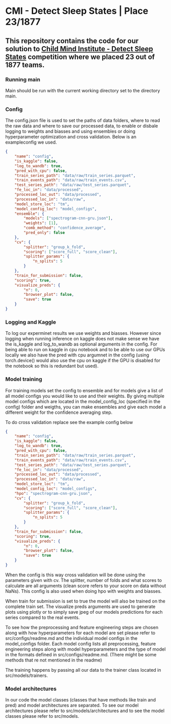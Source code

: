 # CMI - Detect Sleep States | Place 23/1877  <img src="https://github.com/TeamEpochGithub/iv-q3-harmful-brain-activity/assets/44620257/d9500ae7-0a7c-41b2-8cb7-372c81fc1fb8" width="16">
## This repository contains the code for our solution to [Child Mind Institute - Detect Sleep States](https://www.kaggle.com/competitions/child-mind-institute-detect-sleep-states) competition where we placed 23 out of 1877 teams. 

### Running main
Main should be run with the current working directory set to the directory main.


### Config
The config.json file is used to set the paths of data folders, where to read the raw data and where to save our processed data, to enable or disbale logging to weights and biasses and using ensembles or doing hyperparameter optimization and cross validation. Below is an exampleconfig we used.

```JSON
{
    "name": "config",
    "is_kaggle": false,
    "log_to_wandb": true,
    "pred_with_cpu": false,
    "train_series_path": "data/raw/train_series.parquet",
    "train_events_path": "data/raw/train_events.csv",
    "test_series_path": "data/raw/test_series.parquet",
    "fe_loc_in": "data/processed",
    "processed_loc_out": "data/processed",
    "processed_loc_in": "data/raw",
    "model_store_loc": "tm",
    "model_config_loc": "model_configs",
    "ensemble": {
        "models": ["spectrogram-cnn-gru.json"],
        "weights": [1],
        "comb_method": "confidence_average",
        "pred_only": false
    },
    "cv": {
        "splitter": "group_k_fold",
        "scoring": ["score_full", "score_clean"],
        "splitter_params": {
            "n_splits": 5
        }
    },
    "train_for_submission": false,
    "scoring": true,
    "visualize_preds": {
        "n": 0,
        "browser_plot": false,
        "save": true
    }
}
```
### Logging and Kaggle
To log our experminet results we use weights and biasses. However since logging when running inference on kaggle does not make sense we have the is_kaggle and log_to_wandb as optional arguments in the config. For being able to run on kaggle in cpu notebook and to be able to use our GPUs locally we also have the pred with cpu argumnet in the config (using torch.device() would also use the cpu on kaggle if the GPU is disabled for the notebook so this is redundant but used).

### Model training
For training models set the config to ensemble and for models give a list of all model configs you would like to use and their weights. By giving multiple model configs which are located in the model_config_loc (specified in the config) folder and weigths, you can make ensembles and give each model a different weight for the confidence averaging step.

To do cross validation replace see the example config below

```JSON
{
    "name": "config",
    "is_kaggle": false,
    "log_to_wandb": true,
    "pred_with_cpu": false,
    "train_series_path": "data/raw/train_series.parquet",
    "train_events_path": "data/raw/train_events.csv",
    "test_series_path": "data/raw/test_series.parquet",
    "fe_loc_in": "data/processed",
    "processed_loc_out": "data/processed",
    "processed_loc_in": "data/raw",
    "model_store_loc": "tm",
    "model_config_loc": "model_configs",
    "hpo": "spectrogram-cnn-gru.json",
    "cv": {
        "splitter": "group_k_fold",
        "scoring": ["score_full", "score_clean"],
        "splitter_params": {
            "n_splits": 5
        }
    },
    "train_for_submission": false,
    "scoring": true,
    "visualize_preds": {
        "n": 0,
        "browser_plot": false,
        "save": true
    }
}
```

When the config is this way cross validation will be done using the parameters given with cv. The splitter, number of folds and what scores to calculate are all arguments (clean score refers to your score on data without NaNs). This config is also used when doing hpo with weights and biasses.

When train for submission is set to true the model will also be trained on the complete train set. The visualize preds arguments are used to generate plots using plotly or to simply save jpeg of our models predictions for each series compared to the real events.

To see how the preprocessing and feature engineering steps are chosen along with how hyperparameters for each model are set please refer to src/configs/readme.md and the individual model configs in the model_configs folder. Each model config lists all preprocessing, feature engineering steps along with model hyperparameters and the type of model in the formats defined in src/configs/readme.md. (There might be some methods that re not mentioned in the readme)

The training happens by passing all our data to the trainer class located in src/models/trainers.

### Model architectures
In our code the model classes (classes that have methods like train and pred) and model architectures are separated. To see our model architectures please refer to src/models/architectures and to see the model classes please refer to src/models.
